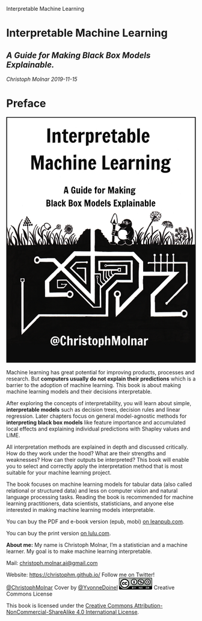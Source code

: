 Interpretable Machine Learning

# Interpretable Machine Learning

## *A Guide for Making Black Box Models Explainable.*

*Christoph Molnar*
*2019-11-15*

# Preface

![title_page.jpg](../_resources/6b472201f9bd441759097176940181ab.jpg)

Machine learning has great potential for improving products, processes and research. But **computers usually do not explain their predictions** which is a barrier to the adoption of machine learning. This book is about making machine learning models and their decisions interpretable.

After exploring the concepts of interpretability, you will learn about simple, **interpretable models** such as decision trees, decision rules and linear regression. Later chapters focus on general model-agnostic methods for **interpreting black box models** like feature importance and accumulated local effects and explaining individual predictions with Shapley values and LIME.

All interpretation methods are explained in depth and discussed critically. How do they work under the hood? What are their strengths and weaknesses? How can their outputs be interpreted? This book will enable you to select and correctly apply the interpretation method that is most suitable for your machine learning project.

The book focuses on machine learning models for tabular data (also called relational or structured data) and less on computer vision and natural language processing tasks. Reading the book is recommended for machine learning practitioners, data scientists, statisticians, and anyone else interested in making machine learning models interpretable.

You can buy the PDF and e-book version (epub, mobi) [on leanpub.com](https://leanpub.com/interpretable-machine-learning).

You can buy the print version [on lulu.com](http://www.lulu.com/shop/christoph-molnar/interpretable-machine-learning/paperback/product-24036234.html).

**About me:** My name is Christoph Molnar, I’m a statistician and a machine learner. My goal is to make machine learning interpretable.

Mail: [christoph.molnar.ai@gmail.com](https://christophm.github.io/interpretable-ml-book/mailto:christoph.molnar.ai@gmail.com)

Website: https://christophm.github.io/
Follow me on Twitter! [@ChristophMolnar](https://twitter.com/ChristophMolnar)
Cover by [@YvonneDoinel](https://twitter.com/YvonneDoinel)
![](../_resources/f3d87a3fc55a0e988b54d028fd477669.png)
Creative Commons License

This book is licensed under the [Creative Commons Attribution-NonCommercial-ShareAlike 4.0 International License](http://creativecommons.org/licenses/by-nc-sa/4.0/).